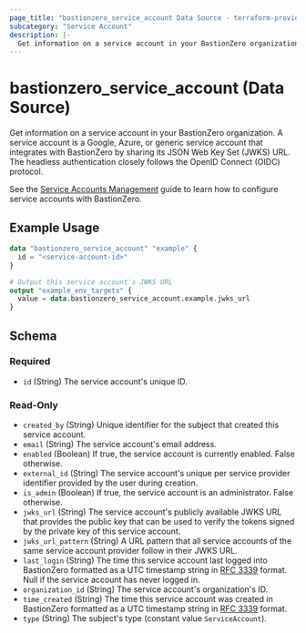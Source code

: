 ```yaml
---
page_title: "bastionzero_service_account Data Source - terraform-provider-bastionzero"
subcategory: "Service Account"
description: |-
  Get information on a service account in your BastionZero organization. A service account is a Google, Azure, or generic service account that integrates with BastionZero by sharing its JSON Web Key Set (JWKS) URL. The headless authentication closely follows the OpenID Connect (OIDC) protocol.
---
```


# bastionzero_service_account (Data Source)

Get information on a service account in your BastionZero organization. A service account is a Google, Azure, or generic service account that integrates with BastionZero by sharing its JSON Web Key Set (JWKS) URL. The headless authentication closely follows the OpenID Connect (OIDC) protocol.

See the [Service Accounts
Management](https://docs.bastionzero.com/docs/admin-guide/authentication/service-accounts-management)
guide to learn how to configure service accounts with BastionZero.

## Example Usage

```terraform
data "bastionzero_service_account" "example" {
  id = "<service-account-id>"
}

# Output this service account's JWKS URL 
output "example_env_targets" {
  value = data.bastionzero_service_account.example.jwks_url
}
```

<!-- schema generated by tfplugindocs -->
## Schema

### Required

- `id` (String) The service account's unique ID.

### Read-Only

- `created_by` (String) Unique identifier for the subject that created this service account.
- `email` (String) The service account's email address.
- `enabled` (Boolean) If true, the service account is currently enabled. False otherwise.
- `external_id` (String) The service account's unique per service provider identifier provided by the user during creation.
- `is_admin` (Boolean) If true, the service account is an administrator. False otherwise.
- `jwks_url` (String) The service account's publicly available JWKS URL that provides the public key that can be used to verify the tokens signed by the private key of this service account.
- `jwks_url_pattern` (String) A URL pattern that all service accounts of the same service account provider follow in their JWKS URL.
- `last_login` (String) The time this service account last logged into BastionZero formatted as a UTC timestamp string in [RFC 3339](https://datatracker.ietf.org/doc/html/rfc3339) format. Null if the service account has never logged in.
- `organization_id` (String) The service account's organization's ID.
- `time_created` (String) The time this service account was created in BastionZero formatted as a UTC timestamp string in [RFC 3339](https://datatracker.ietf.org/doc/html/rfc3339) format.
- `type` (String) The subject's type (constant value `ServiceAccount`).
